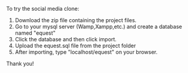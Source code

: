 To try the social media clone:

1. Download the zip file containing the project files.
2. Go to your mysql server (Wamp,Xampp,etc.) and create a database named "equest"
3. Click the database and then click import.
4. Upload the equest.sql file from the project folder
5. After importing, type "localhost/equest" on your browser.

Thank you!
